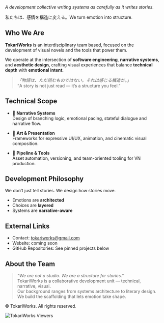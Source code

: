 _A development collective writing systems as carefully as it writes stories._

私たちは、感情を構造に変える。We turn emotion into structure.

## Who We Are

**TokariWorks** is an interdisciplinary team based, focused on the development of visual novels and the tools that power them.

We operate at the intersection of **software engineering**, **narrative systems**, and **aesthetic design**, crafting visual experiences that balance **technical depth** with **emotional intent**.

> _「物語は、ただ読むものではない。それは感じる構造だ。」_  
> “A story is not just read — it’s a structure you feel.”

## Technical Scope

- 📘 **Narrative Systems**  
  Design of branching logic, emotional pacing, stateful dialogue and narrative flow.

- 🎨 **Art & Presentation**  
  Frameworks for expressive UI/UX, animation, and cinematic visual composition.

- 📂 **Pipeline & Tools**  
  Asset automation, versioning, and team-oriented tooling for VN production.

## Development Philosophy

We don’t just tell stories. We design how stories move.

- Emotions are **architected**
- Choices are **layered**
- Systems are **narrative-aware**

## External Links
  
- Contact: tokariworks@gmail.com  
- Website: coming soon  
- GitHub Repositories: See pinned projects below  

## About the Team

> _"We are not a studio. We are a structure for stories."_  
> TokariWorks is a collaborative development unit — technical, narrative, visual.  
Our background ranges from systems architecture to literary design.  
We build the scaffolding that lets emotion take shape.

© TokariWorks. All rights reserved.

![TokariWorks Viewers](https://count.getloli.com/@torakiworks?name=torakiworks&theme=sketch-1&padding=7&offset=0&align=center&scale=1&pixelated=0&darkmode=auto)
